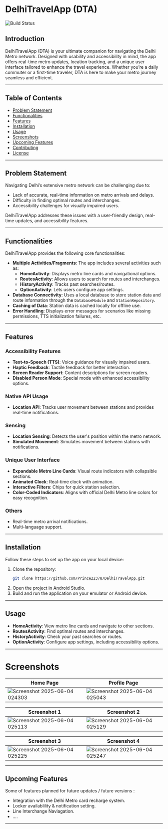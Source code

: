 # DelhiTravelApp (DTA)

![Build Status](https://img.shields.io/badge/build-passing-brightgreen)

## Introduction
DelhiTravelApp (DTA) is your ultimate companion for navigating the Delhi Metro network. Designed with usability and accessibility in mind, the app offers real-time metro updates, location tracking, and a unique user interface tailored to enhance the travel experience. Whether you’re a daily commuter or a first-time traveler, DTA is here to make your metro journey seamless and efficient.

---

## Table of Contents
- [Problem Statement](#problem-statement)
- [Functionalities](#functionalities)
- [Features](#features)
- [Installation](#installation)
- [Usage](#usage)
- [Screenshots](#screenshots)
- [Upcoming Features](#upcoming-features)
- [Contributing](#contributing)
- [License](#license)

---

## Problem Statement
Navigating Delhi’s extensive metro network can be challenging due to:
- Lack of accurate, real-time information on metro arrivals and delays.
- Difficulty in finding optimal routes and interchanges.
- Accessibility challenges for visually impaired users.

DelhiTravelApp addresses these issues with a user-friendly design, real-time updates, and accessibility features.

---

## Functionalities
DelhiTravelApp provides the following core functionalities:
- **Multiple Activities/Fragments**: The app includes several activities such as:
  - **HomeActivity**: Displays metro line cards and navigational options.
  - **RoutesActivity**: Allows users to search for routes and interchanges.
  - **HistoryActivity**: Tracks past searches/routes.
  - **OptionActivity**: Lets users configure app settings.
- **Database Connectivity**: Uses a local database to store station data and route information through the `DatabaseModule` and `StationRepository`.
- **Caching of Data**: Station data is cached locally for offline use.
- **Error Handling**: Displays error messages for scenarios like missing permissions, TTS initialization failures, etc.

---

## Features

### Accessibility Features
- **Text-to-Speech (TTS)**: Voice guidance for visually impaired users.
- **Haptic Feedback**: Tactile feedback for better interaction.
- **Screen Reader Support**: Content descriptions for screen readers.
- **Disabled Person Mode**: Special mode with enhanced accessibility options.

### Native API Usage
- **Location API**: Tracks user movement between stations and provides real-time notifications.

### Sensing
- **Location Sensing**: Detects the user's position within the metro network.
- **Simulated Movement**: Simulates movement between stations with notifications.

### Unique User Interface
- **Expandable Metro Line Cards**: Visual route indicators with collapsible sections.
- **Animated Clock**: Real-time clock with animation.
- **Interactive Filters**: Chips for quick station selection.
- **Color-Coded Indicators**: Aligns with official Delhi Metro line colors for easy recognition.

### Others
- Real-time metro arrival notifications.
- Multi-language support.
---

## Installation
Follow these steps to set up the app on your local device:
1. Clone the repository:
   ```bash
   git clone https://github.com/Prince22378/DelhiTravelApp.git
   ```
2. Open the project in Android Studio.
3. Build and run the application on your emulator or Android device.

---

## Usage
- **HomeActivity**: View metro line cards and navigate to other sections.
- **RoutesActivity**: Find optimal routes and interchanges.
- **HistoryActivity**: Check your past searches or routes.
- **OptionActivity**: Configure app settings, including accessibility options.

---

# Screenshots

| Home Page | Profile Page |
|-----------|-------------|
| ![Screenshot 2025-06-04 024303](https://github.com/Prince22378/DelhiTravelApp/blob/main/Screenshots/Screenshot%202025-06-04%20024303.png) | ![Screenshot 2025-06-04 025043](https://github.com/Prince22378/DelhiTravelApp/blob/main/Screenshots/Screenshot%202025-06-04%20025043.png) |

| Screenshot 1 | Screenshot 2 |
|--------------|--------------|
| ![Screenshot 2025-06-04 025113](https://github.com/Prince22378/DelhiTravelApp/blob/main/Screenshots/Screenshot%202025-06-04%20025113.png) | ![Screenshot 2025-06-04 025129](https://github.com/Prince22378/DelhiTravelApp/blob/main/Screenshots/Screenshot%202025-06-04%20025129.png) |

| Screenshot 3 | Screenshot 4 |
|--------------|--------------|
| ![Screenshot 2025-06-04 025225](https://github.com/Prince22378/DelhiTravelApp/blob/main/Screenshots/Screenshot%202025-06-04%20025225.png) | ![Screenshot 2025-06-04 025247](https://github.com/Prince22378/DelhiTravelApp/blob/main/Screenshots/Screenshot%202025-06-04%20025247.png) |

---

## Upcoming Features
Some of features planned for future updates / future versions :
- Integration with the Delhi Metro card recharge system.
- Locker availablility & notification setting.
- Line Interchange Naviagation.
- ....
---
